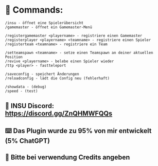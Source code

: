 # 📨 Commands:
 ```
 /insu - öffnet eine Spielerübersicht
 /gamemaster - öffnet ein Gamemaster-Menü
 
 /registergamemaster <playername> - registriere einen Gamemaster
 /registerplayer <playername> <teamname> - registriere einen Spieler
 /registerteam <teamname> - registriere ein Team
 
 /setteamspawn <teamname> - setze einen Teamspawn an deiner aktuellen Position
 /revive <playername> - belebe einen Spieler wieder
 /ttp <player> - fastteleport
 
 /saveconfig - speichert Änderungen
 /reloadconfig - lädt die Config neu (fehlerhaft)
 
 /showdata - (debug)
 /speed - (test)
```

## 🌴 INSU Discord: https://discord.gg/ZnQHMWFQQs

## ⌨️ Das Plugin wurde zu 95% von mir entwickelt (5% ChatGPT)

## 📝 Bitte bei verwendung Credits angeben
